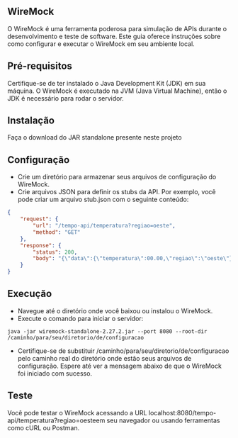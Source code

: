 ## WireMock 
O WireMock é uma ferramenta poderosa para simulação de APIs durante o desenvolvimento e teste de software. Este guia oferece instruções sobre como configurar e executar o WireMock em seu ambiente local.

## Pré-requisitos
Certifique-se de ter instalado o Java Development Kit (JDK) em sua máquina. O WireMock é executado na JVM (Java Virtual Machine), então o JDK é necessário para rodar o servidor.

## Instalação
Faça o download do JAR standalone presente neste projeto

## Configuração
- Crie um diretório para armazenar seus arquivos de configuração do WireMock.
- Crie arquivos JSON para definir os stubs da API. Por exemplo, você pode criar um arquivo stub.json com o seguinte conteúdo:

```json
{
    "request": {
        "url": "/tempo-api/temperatura?regiao=oeste",
        "method": "GET"
    },
    "response": {
        "status": 200,
        "body": "{\"data\":{\"temperatura\":00.00,\"regiao\":\"oeste\"}}"
    }
}

```

## Execução
- Navegue até o diretório onde você baixou ou instalou o WireMock.
- Execute o comando para iniciar o servidor:

```
java -jar wiremock-standalone-2.27.2.jar --port 8080 --root-dir /caminho/para/seu/diretorio/de/configuracao
```

- Certifique-se de substituir /caminho/para/seu/diretorio/de/configuracao pelo caminho real do diretório onde estão seus arquivos de configuração.
Espere até ver a mensagem abaixo de que o WireMock foi iniciado com sucesso.

## Teste
Você pode testar o WireMock acessando a URL localhost:8080/tempo-api/temperatura?regiao=oesteem seu navegador ou usando ferramentas como cURL ou Postman.
